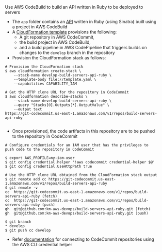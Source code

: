 Use AWS CodeBuild to build an API written in Ruby to be deployed to servers

- The ```app``` folder contains an [API](app/lib/my_api.rb) written in Ruby (using Sinatra) built using a project in AWS CodeBuild
- A [CloudFormation template](template.yaml) provisions the following:
  - A git repository in AWS CodeCommit, 
  - the build project in AWS CodeBuild, 
  - and a build pipeline in AWS CodePipeline that triggers builds on changes to the ```develop``` branch in the repository   
- Provision the CloudFormation stack as follows:

```
# Provision the CloudFormation stack
$ aws cloudformation create-stack \
    --stack-name develop-build-servers-api-ruby \
    --template-body file://template.yaml \
    --capabilities CAPABILITY_IAM

# Get the HTTP clone URL for the repository in CodeCommit
$ aws cloudformation describe-stacks \
    --stack-name develop-build-servers-api-ruby \
    --query "Stacks[0].Outputs[*].OutputValue" \
    --output text
https://git-codecommit.us-east-1.amazonaws.com/v1/repos/build-servers-api-ruby
    
```
- Once provisioned, the code artifacts in this repository are to be pushed to the repository in CodeCommit

```
# Configure credentials for an IAM user that has the privileges to push code to the repository in CodeCommit

$ export AWS_PROFILE=my-iam-user
$ git config credential.helper '!aws codecommit credential-helper $@'
$ git config credential.UseHttpPath true

# Use the HTTP clone URL obtained from the CloudFormation stack output
$ git remote add cc https://git-codecommit.us-east-1.amazonaws.com/v1/repos/build-servers-api-ruby
$ git remote -v
cc	https://git-codecommit.us-east-1.amazonaws.com/v1/repos/build-servers-api-ruby (fetch)
cc	https://git-codecommit.us-east-1.amazonaws.com/v1/repos/build-servers-api-ruby (push)
gh	git@github.com:km-aws-devops/build-servers-api-ruby.git (fetch)
gh	git@github.com:km-aws-devops/build-servers-api-ruby.git (push)

$ git branch
* develop
$ git push cc develop 

```

- Refer [documentation](https://docs.aws.amazon.com/codecommit/latest/userguide/setting-up-https-unixes.html) for connecting to CodeCommit repositories using the AWS CLI credential helper